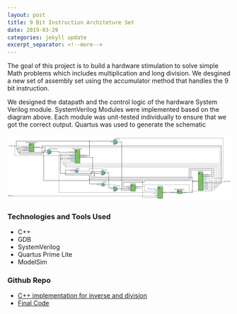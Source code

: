 ```yaml
---
layout: post
title: 9 Bit Instruction Architeture Set
date: 2019-03-29
categories: jekyll update
excerpt_separator: <!--more-->
---
```


The goal of this project is to build a hardware stimulation to solve simple Math problems which includes multiplication and long division. 
We desgined a new set of assembly set using the accumulator method that handles the 9 bit instruction.

<!-- ![Assembly Set](/assets/9bitInstructions/assemly-operation.png) -->

We designed the datapath and the control logic of the hardware System Verilog module.
SystemVerilog Modules were implemented based on the diagram above.
Each module was unit-tested individually to ensure that we got the correct output.
Quartus was used to generate the schematic

![DataPath](/assets/9bitInstructions/top-schematic.PNG)

### Technologies and Tools Used
- C++
- GDB
- SystemVerilog
- Quartus Prime Lite
- ModelSim
    
### Github Repo
- [C++ implementation for inverse and division](https://github.com/kinming92/divvy_assembler)
- [Final Code](https://github.com/kinming92/Divvy_FinalProject)
